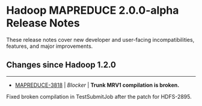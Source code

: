 # Hadoop MAPREDUCE 2.0.0-alpha Release Notes

These release notes cover new developer and user-facing incompatibilities, features, and major improvements.

## Changes since Hadoop 1.2.0

---

* [MAPREDUCE-3818](https://issues.apache.org/jira/browse/MAPREDUCE-3818) | *Blocker* | **Trunk MRV1 compilation is broken.**

Fixed broken compilation in TestSubmitJob after the patch for HDFS-2895.




